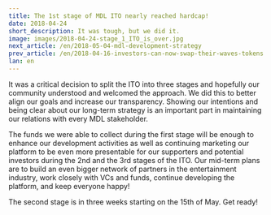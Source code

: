 ```yaml
---
title: The 1st stage of MDL ITO nearly reached hardcap!
date: 2018-04-24
short_description: It was tough, but we did it.
image: images/2018-04-24-stage_1_ITO_is_over.jpg
next_article: /en/2018-05-04-mdl-development-strategy
prev_article: /en/2018-04-16-investors-can-now-swap-their-waves-tokens
lan: en
---
```



It was a critical decision to split the ITO into three stages and hopefully our community understood and welcomed the approach.
We did this to better align our goals and increase our transparency. Showing our intentions and being clear about our long-term strategy is an important part in maintaining our relations with every MDL stakeholder.

The funds we were able to collect during the first stage will be enough to enhance our development activities as well as continuing marketing our platform to be even more presentable for our supporters and potential investors during the 2nd and the 3rd stages of the ITO. Our mid-term plans are to build an even bigger network of partners in the entertainment industry, work closely with VCs and funds, continue developing the platform, and keep everyone happy!

The second stage is in three weeks starting on the 15th of May. Get ready!
